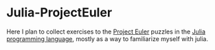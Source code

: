 Julia-ProjectEuler
==================

Here I plan to collect exercises to the [Project Euler](http://projecteuler.net) puzzles in the [Julia programming language](http://julialang.org), mostly as a way to familiarize myself with julia.
